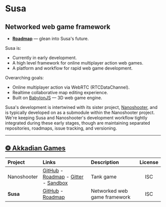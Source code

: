 
# Susa
## Networked web game framework

  - [**Roadmap**](https://trello.com/b/MGlfhN1a/susa-roadmap) — glean into Susa's future.

Susa is:

  - Currently in early development.
  - A high level framework for online multiplayer action web games.
  - A platform and workflow for rapid web game development.

Overarching goals:

  - Online multiplayer action via WebRTC (RTCDataChannel).
  - Realtime collaborative map editing experience.
  - Built on [BabylonJS](http://www.babylonjs.com/) — 3D web game engine.

Susa's development is intertwined with its sister project, [Nanoshooter](https://github.com/AkkadianGames/Nanoshooter#readme), and is typically developed on as a submodule within the Nanoshooter project. We're keeping Susa and Nanoshooter's development workflow tightly integrated during these early stages, though are maintaining separated repositories, roadmaps, issue tracking, and versioning.

--------

## [❂ Akkadian Games](https://github.com/AkkadianGames)

| Project | Links | Description | License |
|:--------|:------|:------------|:-------:|
| Nanoshooter | [GitHub](https://github.com/AkkadianGames/Nanoshooter#readme) - [Roadmap](https://trello.com/b/Tr656Gke/nanoshooter-roadmap) - [Gitter](https://gitter.im/AkkadianGames/Nanoshooter) - [Sandbox](http://akkadiangames.github.io/Nanoshooter/) | Tank game | ISC |
| **Susa** | [GitHub](https://github.com/AkkadianGames/Susa#readme) - [Roadmap](https://trello.com/b/MGlfhN1a/susa-roadmap) | Networked web game framework | ISC |
